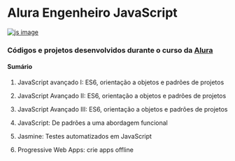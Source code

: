 # Alura Engenheiro JavaScript

[![js image](https://cdn-images-1.medium.com/max/1600/0*CU8lM9dhv_M_XL4L.gif)](https://cursos.alura.com.br/career/engenheiro-javascript)

### Códigos e projetos desenvolvidos durante o curso da [Alura](https://cursos.alura.com.br/career/engenheiro-javascript)

#### Sumário 

1. JavaScript avançado I: ES6, orientação a objetos e padrões de projetos

1. JavaScript Avançado II: ES6, orientação a objetos e padrões de projetos

1. JavaScript Avançado III: ES6, orientação a objetos e padrões de projetos

1. JavaScript: De padrões a uma abordagem funcional

1. Jasmine: Testes automatizados em JavaScript

1. Progressive Web Apps: crie apps offline
